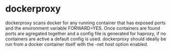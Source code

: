 dockerproxy
===========

dockerproxy scans docker for any running container that has exposed ports and the environment variable FORWARD=YES. Once containers are found ports are agregated together and a config file is generated for haproxy, if no containers are active a default config is used. dockerproxy should ideally be run from a docker container itself with the -net host option enabled.
